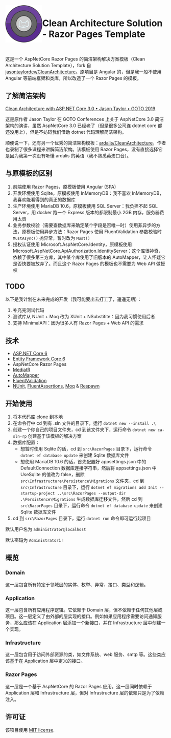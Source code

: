  <img align="left" width="116" height="116" src="https://raw.githubusercontent.com/Kit086/Kit.CleanArchitecture/main/.github/kiticon.png" />
 
 # Clean Architecture Solution - Razor Pages Template


<br/>

这是一个 AspNetCore Razor Pages 的简洁架构解决方案模板（Clean Architecture Solution Template），fork 自 [jasontaylordev/CleanArchitecture](https://github.com/jasontaylordev/CleanArchitecture)。原项目是 Angular 的，但是我一般不使用 Angular 等前端框架和类库，所以改造了一个 Razor Pages 的模板。

## 了解简洁架构

[Clean Architecture with ASP.NET Core 3.0 • Jason Taylor • GOTO 2019](https://www.youtube.com/watch?v=dK4Yb6-LxAk)

这是原作者 Jason Taylor 在 GOTO Conferences 上关于 AspNetCore 3.0 简洁架构的演讲，虽然 AspNetCore 3.0 已经老了（但是很多公司连 dotnet core 都还没用上），但是不妨碍我们借助 dotnet 代码理解简洁架构。

顺便说一下，还有另一个优秀的简洁架构模板：[ardalis/CleanArchitecture](https://github.com/ardalis/CleanArchitecture)，作者也录制了很多课程来讲解简洁架构。该模板使用 Razor Pages，没有直接选择它是因为我第一次没有听懂 ardalis 的英语（我不熟悉英澳口音）。

## 与原模板的区别

1. 前端使用 Razor Pages，原模板使用 Angular (SPA)
2. 开发环境使用 Sqlite，原模板使用 InMemoryDB：我不喜欢 InMemoryDB，我喜欢能看得到的真正的数据库
3. 生产环境使用 MariaDB 10.6，原模板使用 SQL Server：我负担不起 SQL Server，用 docker 跑一个 Express 版本的都限制最小 2GB 内存，服务器费用太贵
4. 业务参数校验（需要查数据库来确定某个字段是否唯一时）使用非异步的方法，原模板使用异步方法：Razor Pages 使用 FluentValidation 参数校验时 `MustAsync()` 抛异常，暂时改为 `Must()`
5. 授权认证使用 Microsoft.AspNetCore.Identity，原模板使用 Microsoft.AspNetCore.ApiAuthorization.IdentityServer：这个库很神奇，依赖了很多第三方库，其中某个库使用了旧版本的 AutoMapper，让人怀疑它是否快要被放弃了。而且这个 Razor Pages 的模板也不需要为 Web API 做授权

## TODO

以下是我计划在未来完成的开发（我可能要出去打工了，遥遥无期）：
1. 补充完测试代码
2. 测试库从 NUnit + Moq 改为 XUnit + NSubstitite：因为我习惯使用后者
3. 支持 MinimalAPI：因为很多人有 Razor Pages + Web API 的需求

## 技术

* [ASP.NET Core 6](https://docs.microsoft.com/en-us/aspnet/core/introduction-to-aspnet-core?view=aspnetcore-6.0)
* [Entity Framework Core 6](https://docs.microsoft.com/en-us/ef/core/)
* AspNetCore Razor Pages
* [MediatR](https://github.com/jbogard/MediatR)
* [AutoMapper](https://automapper.org/)
* [FluentValidation](https://fluentvalidation.net/)
* [NUnit](https://nunit.org/), [FluentAssertions](https://fluentassertions.com/), [Moq](https://github.com/moq) & [Respawn](https://github.com/jbogard/Respawn)

## 开始使用

1. 将本代码库 clone 到本地
2. 在命令行中 cd 到有 .sln 文件的目录下，运行 `dotnet new --install .\`
3. 创建一个你自己的项目文件夹，cd 到该文件夹下，运行命令 `dotnet new ca-sln-rp` 创建基于该模板的解决方案
4. 数据库配置：
   - 想暂时使用 Sqlite 的话，cd 到 `src\RazorPages` 目录下，运行命令 `dotnet ef database update` 来创建 Sqlite 数据库文件
   - 想使用 MariaDB 10.6 的话，首先配置好 appsettings.json 中的 DefaultConnection 数据库连接字符串，然后将 appsettings.json 中 UseSqlite 的值改为 false，删除 `src\Infrastructure\Persistence\Migrations` 文件夹，cd 到 `src\Infrastructure` 目录下，运行 `dotnet ef migrations add Init --startup-project ..\src\RazorPages --output-dir .\Persistence\Migrations` 生成数据库迁移文件，然后 cd 到 `src\RazorPages` 目录下，运行命令 `dotnet ef database update` 来创建 Sqlite 数据库文件
5. cd 到 `src\RazorPages` 目录下，运行 `dotnet run` 命令即可运行起项目

默认用户名为 `administrator@localhost`

默认密码为 `Administrator1!`

## 概览

### Domain

这一层包含所有特定于领域层的实体、枚举、异常、接口、类型和逻辑。 

### Application

这一层包含所有应用程序逻辑。它依赖于 Domain 层，但不依赖于任何其他层或项目。这一层定义了由外部的层实现的接口。例如如果应用程序需要访问通知服务，那么应该在 Application 层添加一个新接口，并在 Infrastructure 层中创建一个实现。 

### Infrastructure

这一层包含用于访问外部资源的类，如文件系统、web 服务、smtp 等。这些类应该基于在 Application 层中定义的接口。 

### Razor Pages

这一层是一个基于 AspNetCore 的 Razor Pages 应用。这一层同时依赖于 Application 层和 Infrastructure 层，但对 Infrastructure 层的依赖只是为了依赖注入。

## 许可证

该项目使用 [MIT license](LICENSE).